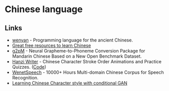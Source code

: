 # Chinese language

## Links

- [wenyan](https://github.com/wenyan-lang/wenyan) - Programming language for the ancient Chinese.
- [Great free resources to learn Chinese](https://www.reddit.com/r/ChineseLanguage/comments/918c3b/free_rescources_for_beginners_and_advanced/)
- [g2pM](https://arxiv.org/abs/2004.03136) - Neural Grapheme-to-Phoneme Conversion Package for Mandarin Chinese Based on a New Open Benchmark Dataset.
- [Hanzi Writer](https://hanziwriter.org/) - Chinese Character Stroke Order Animations and Practice Quizzes. ([Code](https://github.com/chanind/hanzi-writer))
- [WenetSpeech](https://github.com/wenet-e2e/WenetSpeech) - 10000+ Hours Multi-domain Chinese Corpus for Speech Recognition.
- [Learning Chinese Character style with conditional GAN](https://github.com/kaonashi-tyc/zi2zi)
